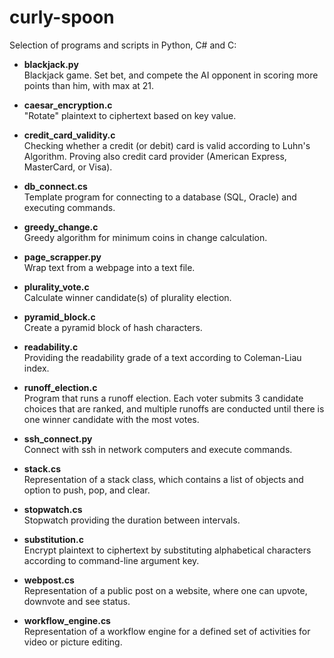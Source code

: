# curly-spoon
Selection of programs and scripts in Python, C# and C:

- **blackjack.py**\
Blackjack game. Set bet, and compete the AI opponent in scoring more points than him, with max at 21.
  
- **caesar_encryption.c**\
  "Rotate" plaintext to ciphertext based on key value.
  
- **credit_card_validity.c**\
  Checking whether a credit (or debit) card is valid according to Luhn's Algorithm. Proving also credit card provider (American Express, MasterCard, or Visa).

- **db_connect.cs**\
  Template program for connecting to a database (SQL, Oracle) and executing commands.
  
- **greedy_change.c**\
  Greedy algorithm for minimum coins in change calculation.
  
- **page_scrapper.py**\
  Wrap text from a webpage into a text file.
  
- **plurality_vote.c**\
  Calculate winner candidate(s) of plurality election.

- **pyramid_block.c**\
  Create a pyramid block of hash characters.

- **readability.c**\
  Providing the readability grade of a text according to Coleman-Liau index.

- **runoff_election.c**\
  Program that runs a runoff election. Each voter submits 3 candidate choices that are ranked, and multiple runoffs are conducted until there is one winner candidate with the most votes.

- **ssh_connect.py**\
  Connect with ssh in network computers and execute commands.

- **stack.cs**\
  Representation of a stack class, which contains a list of objects and option to push, pop, and clear.
  
- **stopwatch.cs**\
  Stopwatch providing the duration between intervals.
  
- **substitution.c**\
  Encrypt plaintext to ciphertext by substituting alphabetical characters according to command-line argument key.

- **webpost.cs**\
  Representation of a public post on a website, where one can upvote, downvote and see status.

- **workflow_engine.cs**\
  Representation of a workflow engine for a defined set of activities for video or picture editing.
